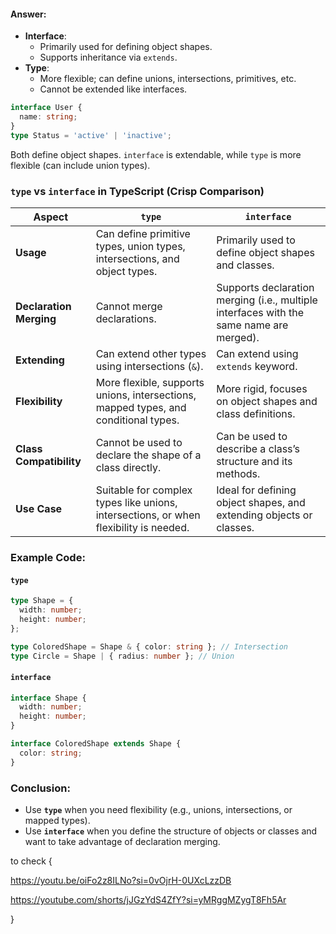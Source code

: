 
#### **Answer:**

- **Interface**:
    - Primarily used for defining object shapes.
    - Supports inheritance via `extends`.
- **Type**:
    - More flexible; can define unions, intersections, primitives, etc.
    - Cannot be extended like interfaces.

```typescript
interface User {
  name: string;
}
type Status = 'active' | 'inactive';
```




Both define object shapes. `interface` is extendable, while `type` is more flexible (can include union types).

### **`type` vs `interface` in TypeScript (Crisp Comparison)**

|**Aspect**|**`type`**|**`interface`**|
|---|---|---|
|**Usage**|Can define primitive types, union types, intersections, and object types.|Primarily used to define object shapes and classes.|
|**Declaration Merging**|Cannot merge declarations.|Supports declaration merging (i.e., multiple interfaces with the same name are merged).|
|**Extending**|Can extend other types using intersections (`&`).|Can extend using `extends` keyword.|
|**Flexibility**|More flexible, supports unions, intersections, mapped types, and conditional types.|More rigid, focuses on object shapes and class definitions.|
|**Class Compatibility**|Cannot be used to declare the shape of a class directly.|Can be used to describe a class’s structure and its methods.|
|**Use Case**|Suitable for complex types like unions, intersections, or when flexibility is needed.|Ideal for defining object shapes, and extending objects or classes.|

### **Example Code:**

#### `type`

```typescript
type Shape = {
  width: number;
  height: number;
};

type ColoredShape = Shape & { color: string }; // Intersection
type Circle = Shape | { radius: number }; // Union
```

#### `interface`

```typescript
interface Shape {
  width: number;
  height: number;
}

interface ColoredShape extends Shape {
  color: string;
}
```

### **Conclusion:**

- Use **`type`** when you need flexibility (e.g., unions, intersections, or mapped types).
- Use **`interface`** when you define the structure of objects or classes and want to take advantage of declaration merging.



to check {

https://youtu.be/oiFo2z8ILNo?si=0vOjrH-0UXcLzzDB


https://youtube.com/shorts/jJGzYdS4ZfY?si=yMRggMZygT8Fh5Ar


}